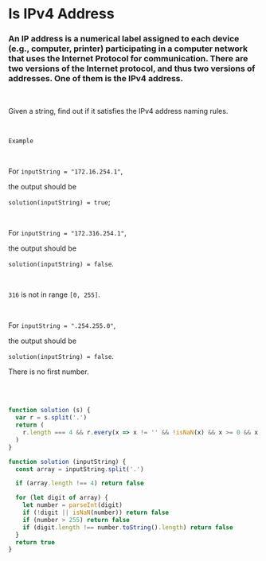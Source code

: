 # Is IPv4 Address

### An IP address is a numerical label assigned to each device (e.g., computer, printer) participating in a computer network that uses the Internet Protocol for communication. There are two versions of the Internet protocol, and thus two versions of addresses. One of them is the IPv4 address.

<br />

Given a string, find out if it satisfies the IPv4 address naming rules.

<br />

`Example`

<br />

For `inputString = "172.16.254.1"`,

the output should be

`solution(inputString) = true`;

<br />

For `inputString = "172.316.254.1"`,

the output should be

`solution(inputString) = false`.

<br />

`316` is not in range `[0, 255]`.

<br />

For `inputString = ".254.255.0"`,

the output should be

`solution(inputString) = false`.

There is no first number.

<br />

<br />


```javascript
function solution (s) {
  var r = s.split('.')
  return (
    r.length === 4 && r.every(x => x != '' && !isNaN(x) && x >= 0 && x < 256)
  )
}
```

```javascript
function solution (inputString) {
  const array = inputString.split('.')

  if (array.length !== 4) return false

  for (let digit of array) {
    let number = parseInt(digit)
    if (!digit || isNaN(number)) return false
    if (number > 255) return false
    if (digit.length !== number.toString().length) return false
  }
  return true
}
```
